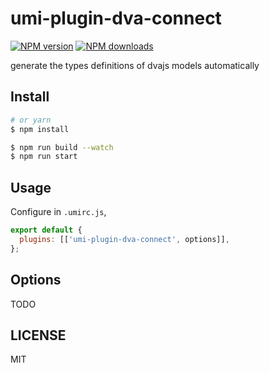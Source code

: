 # umi-plugin-dva-connect

[![NPM version](https://img.shields.io/npm/v/umi-plugin-dva-connect.svg?style=flat)](https://npmjs.org/package/umi-plugin-dva-connect) [![NPM downloads](http://img.shields.io/npm/dm/umi-plugin-dva-connect.svg?style=flat)](https://npmjs.org/package/umi-plugin-dva-connect)

generate the types definitions of dvajs models automatically

## Install

```bash
# or yarn
$ npm install
```

```bash
$ npm run build --watch
$ npm run start
```

## Usage

Configure in `.umirc.js`,

```js
export default {
  plugins: [['umi-plugin-dva-connect', options]],
};
```

## Options

TODO

## LICENSE

MIT
